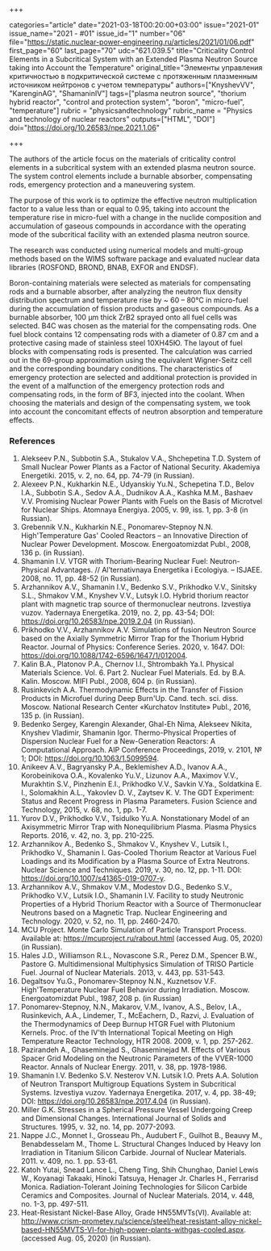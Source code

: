 +++

categories="article"
date="2021-03-18T00:20:00+03:00"
issue="2021-01"
issue_name="2021 - #01"
issue_id="1"
number="06"
file="https://static.nuclear-power-engineering.ru/articles/2021/01/06.pdf"
first_page="60"
last_page="70"
udc="621.039.5"
title="Criticality Control Elements in a Subcritical System with an Extended Plasma Neutron Source taking into Account the Temperature"
original_title="Элементы управления критичностью в подкритической системе с протяженным плазменным источником нейтронов с учетом температуры"
authors=["KnyshevVV", "KarenginAG", "ShamaninIV"]
tags=["plasma neutron source", "thorium hybrid reactor", "control and protection system", "boron", "micro-fuel", "temperature"]
rubric = "physicsandtechnology"
rubric_name = "Physics and technology of nuclear reactors"
outputs=["HTML", "DOI"]
doi="https://doi.org/10.26583/npe.2021.1.06"

+++

The authors of the article focus on the materials of criticality control elements in a subcritical system with an extended plasma neutron source. The system control elements include a burnable absorber, compensating rods, emergency protection and a maneuvering system.

The purpose of this work is to optimize the effective neutron multiplication factor to a value less than or equal to 0.95, taking into account the temperature rise in micro-fuel with a change in the nuclide composition and accumulation of gaseous compounds in accordance with the operating mode of the subcritical facility with an extended plasma neutron source.

The research was conducted using numerical models and multi-group methods based on the WIMS software package and evaluated nuclear data libraries (ROSFOND, BROND, BNAB, EXFOR and ENDSF).

Boron-containing materials were selected as materials for compensating rods and a burnable absorber, after analyzing the neutron flux density distribution spectrum and temperature rise by ~ 60 – 80°C in micro-fuel during the accumulation of fission products and gaseous compounds. As a burnable absorber, 100 μm thick ZrB2 sprayed onto all fuel cells was selected. B4C was chosen as the material for the compensating rods. One fuel block contains 12 compensating rods with a diameter of 0.87 cm and a protective casing made of stainless steel 10ХН45Ю. The layout of fuel blocks with compensating rods is presented. The calculation was carried out in the 69-group approximation using the equivalent Wigner-Seitz cell and the corresponding boundary conditions. The characteristics of emergency protection are selected and additional protection is provided in the event of a malfunction of the emergency protection rods and compensating rods, in the form of BF3, injected into the coolant. When choosing the materials and design of the compensating system, we took into account the concomitant effects of neutron absorption and temperature effects.

### References

1. Alekseev P.N., Subbotin S.A., Stukalov V.A., Shchepetina T.D. System of Small Nuclear Power Plants as a Factor of National Security. Akademiya Energetiki. 2015, v. 2, no. 64, pp. 74-79 (in Russian).
2. Alexeev P.N., Kukharkin N.E., Udyanskiy Yu.N., Schepetina T.D., Belov I.A., Subbotin S.A., Sedov A.A., Dudnikov A.A., Kashka M.M., Bashaev V.V. Promising Nuclear Power Plants with Fuels on the Basis of Microtvel for Nuclear Ships. Atomnaya Energiya. 2005, v. 99, iss. 1, pp. 3-8 (in Russian).
3. Grebennik V.N., Kukharkin N.E., Ponomarev-Stepnoy N.N. High'Temperature Gas' Cooled Reactors – an Innovative Direction of Nuclear Power Development. Moscow. Energoatomizdat Publ., 2008, 136 p. (in Russian).
4. Shamanin I.V. VTGR with Thorium-Bearing Nuclear Fuel: Neutron-Physical Advantages. // Al’ternativnaya Energetika i Ecologiya. – ISJAEE. 2008, no. 11, pp. 48-52 (in Russian).
5. Arzhannikov A.V., Shamanin I.V., Bedenko S.V., Prikhodko V.V., Sinitsky S.L., Shmakov V.M., Knyshev V.V., Lutsyk I.O. Hybrid thorium reactor plant with magnetic trap source of thermonuclear neutrons. Izvestiya vuzov. Yadernaya Energetika. 2019, no. 2, pp. 43-54; DOI: https://doi.org/10.26583/npe.2019.2.04 (in Russian).
6. Prikhodko V.V., Arzhannikov A.V. Simulations of fusion Neutron Source based on the Axially Symmetric Mirror Trap for the Thorium Hybrid Reactor. Journal of Physics: Conference Series. 2020, v. 1647. DOI: https://doi.org/10.1088/1742-6596/1647/1/012004.
7. Kalin B.A., Platonov P.A., Chernov I.I., Shtrombakh Ya.I. Physical Materials Science. Vol. 6. Part 2. Nuclear Fuel Materials. Ed. by B.A. Kalin. Moscow. MIFI Publ., 2008, 604 p. (in Russian).
8. Rusinkevich A.A. Thermodynamic Effects in the Transfer of Fission Products in Microfuel during Deep Burn'Up. Cand. tech. sci. diss. Moscow. National Research Center «Kurchatov Institute» Publ., 2016, 135 p. (in Russian).
9. Bedenko Sergey, Karengin Alexander, Ghal-Eh Nima, Alekseev Nikita, Knyshev Vladimir, Shamanin Igor. Thermo-Physical Properties of Dispersion Nuclear Fuel for a New-Generation Reactors: A Computational Approach. AIP Conference Proceedings, 2019, v. 2101, № 1; DOI: https://doi.org/10.1063/1.5099594.
10. Anikeev A.V., Bagryansky P.A., Beklemishev A.D., Ivanov A.A., Korobeinikova O.A., Kovalenko Yu.V., Lizunov A.A., Maximov V.V., Murakhtin S.V., Pinzhenin E.I., Prikhodko V.V., Savkin V.Ya., Soldatkina E. I., Solomakhin A.L., Yakovlev D. V., Zaytsev K. V. The GDT Experiment: Status and Recent Progress in Plasma Parameters. Fusion Science and Technology, 2015, v. 68, no. 1, pp. 1-7.
11. Yurov D.V., Prikhodko V.V., Tsidulko Yu.A. Nonstationary Model of an Axisymmetric Mirror Trap with Nonequilibrium Plasma. Plasma Physics Reports. 2016, v. 42, no. 3, pp. 210-225.
12. Arzhannikov A., Bedenko S., Shmakov V., Knyshev V., Lutsik I., Prikhodko V., Shamanin I. Gas-Cooled Thorium Reactor at Various Fuel Loadings and its Modification by a Plasma Source of Extra Neutrons. Nuclear Science and Techniques. 2019, v. 30, no. 12, pp. 1-11. DOI: https://doi.org/10.1007/s41365-019-0707-y.
13. Arzhannikov A.V., Shmakov V.M., Modestov D.G., Bedenko S.V., Prikhodko V.V., Lutsik I.O., Shamanin I.V. Facility to study Neutronic Properties of a Hybrid Thorium Reactor with a Source of Thermonuclear Neutrons based on a Magnetic Trap. Nuclear Engineering and Technology. 2020, v. 52, no. 11, pp. 2460-2470.
14. MCU Project. Monte Carlo Simulation of Particle Transport Process. Available at: https://mcuproject.ru/rabout.html (accessed Aug. 05, 2020) (in Russian).
15. Hales J.D., Williamson R.L., Novascone S.R., Perez D.M., Spencer B.W., Pastore G. Multidimensional Multiphysics Simulation of TRISO Particle Fuel. Journal of Nuclear Materials. 2013, v. 443, pp. 531-543.
16. Degaltsov Yu.G., Ponomarev-Stepnoy N.N., Kuznetsov V.F. High'Temperature Nuclear Fuel Behavior during Irradiation. Moscow. Energoatomizdat Publ., 1987, 208 p. (in Russian)
17. Ponomarev-Stepnoy, N.N., Makarov, V.M., Ivanov, A.S., Belov, I.A., Rusinkevich, A.A., Lindemer, T., McEachern, D., Razvi, J. Evaluation of the Thermodynamics of Deep Burnup HTGR Fuel with Plutonium Kernels. Proc. of the IV'th International Topical Meeting on High Temperature Reactor Technology, HTR 2008. 2009, v. 1, pp. 257-262.
18. Pazirandeh A., Ghaseminejad S., Ghaseminejad M. Effects of Various Spacer Grid Modeling on the Neutronic Parameters of the VVER-1000 Reactor. Annals of Nuclear Energy. 2011, v. 38, pp. 1978-1986.
19. Shamanin I.V. Bedenko S.V. Nesterov V.N. Lutsik I.O. Prets A.A. Solution of Neutron Transport Multigroup Equations System in Subcritical Systems. Izvestiya vuzov. Yadernaya Energetika. 2017, v. 4, pp. 38-49; DOI: https://doi.org/10.26583/npe.2017.4.04 (in Russian).
20. Miller G.K. Stresses in a Spherical Pressure Vessel Undergoing Creep and Dimensional Changes. International Journal of Solids and Structures. 1995, v. 32, no. 14, pp. 2077-2093.
21. Nappe J.C., Monnet I., Grosseau Ph., Audubert F., Guilhot B., Beauvy M., Benabdesselam M., Thome L. Structural Changes Induced by Heavy Ion Irradiation in Titanium Silicon Carbide. Journal of Nuclear Materials. 2011. v. 409, no. 1. pp. 53-61.
22. Katoh Yutai, Snead Lance L., Cheng Ting, Shih Chunghao, Daniel Lewis W., Koyanagi Takaaki, Hinoki Tatsuya, Henager Jr. Charles H., Ferrarisd Monica. Radiation-Tolerant Joining Technologies for Silicon Carbide Ceramics and Composites. Journal of Nuclear Materials. 2014, v. 448, no. 1-3, pp. 497-511.
23. Heat-Resistant Nickel-Base Alloy, Grade HN55MVTs(VI). Available at: http://www.crism-prometey.ru/science/steel/heat-resistant-alloy-nickel-based-HN55MVTS-VI-for-high-power-plants-withgas-cooled.aspx. (accessed Aug. 05, 2020) (in Russian).